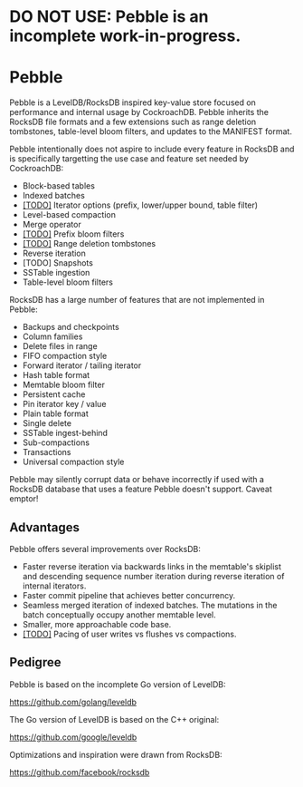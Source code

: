 # DO NOT USE: Pebble is an incomplete work-in-progress.

# Pebble

Pebble is a LevelDB/RocksDB inspired key-value store focused on
performance and internal usage by CockroachDB. Pebble inherits the
RocksDB file formats and a few extensions such as range deletion
tombstones, table-level bloom filters, and updates to the MANIFEST
format.

Pebble intentionally does not aspire to include every feature in
RocksDB and is specifically targetting the use case and feature set
needed by CockroachDB:

* Block-based tables
* Indexed batches
* [[TODO]](https://github.com/petermattis/pebble/issues/6) Iterator
  options (prefix, lower/upper bound, table filter)
* Level-based compaction
* Merge operator
* [[TODO]](https://github.com/petermattis/pebble/issues/5) Prefix
  bloom filters
* [[TODO]](https://github.com/petermattis/pebble/issues/1) Range
  deletion tombstones
* Reverse iteration
* [TODO] Snapshots
* SSTable ingestion
* Table-level bloom filters

RocksDB has a large number of features that are not implemented in
Pebble:

* Backups and checkpoints
* Column families
* Delete files in range
* FIFO compaction style
* Forward iterator / tailing iterator
* Hash table format
* Memtable bloom filter
* Persistent cache
* Pin iterator key / value
* Plain table format
* Single delete
* SSTable ingest-behind
* Sub-compactions
* Transactions
* Universal compaction style

Pebble may silently corrupt data or behave incorrectly if used with a
RocksDB database that uses a feature Pebble doesn't support. Caveat
emptor!

## Advantages

Pebble offers several improvements over RocksDB:

* Faster reverse iteration via backwards links in the memtable's
  skiplist and descending sequence number iteration during reverse
  iteration of internal iterators.
* Faster commit pipeline that achieves better concurrency.
* Seamless merged iteration of indexed batches. The mutations in the
  batch conceptually occupy another memtable level.
* Smaller, more approachable code base.
* [[TODO]](https://github.com/petermattis/pebble/issues/7) Pacing of
  user writes vs flushes vs compactions.

## Pedigree

Pebble is based on the incomplete Go version of LevelDB:

https://github.com/golang/leveldb

The Go version of LevelDB is based on the C++ original:

https://github.com/google/leveldb

Optimizations and inspiration were drawn from RocksDB:

https://github.com/facebook/rocksdb
